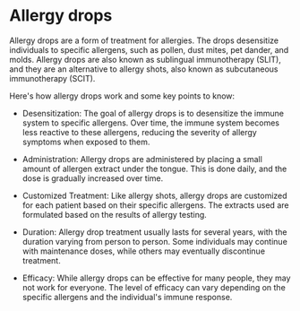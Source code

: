 # Allergy drops

Allergy drops are a form of treatment for allergies. The drops desensitize individuals to specific allergens, such as pollen, dust mites, pet dander, and molds. Allergy drops are also known as sublingual immunotherapy (SLIT), and they are an alternative to allergy shots, also known as subcutaneous immunotherapy (SCIT).

Here's how allergy drops work and some key points to know:

* Desensitization: The goal of allergy drops is to desensitize the immune system to specific allergens. Over time, the immune system becomes less reactive to these allergens, reducing the severity of allergy symptoms when exposed to them.

* Administration: Allergy drops are administered by placing a small amount of allergen extract under the tongue. This is done daily, and the dose is gradually increased over time.

* Customized Treatment: Like allergy shots, allergy drops are customized for each patient based on their specific allergens. The extracts used are formulated based on the results of allergy testing.

* Duration: Allergy drop treatment usually lasts for several years, with the duration varying from person to person. Some individuals may continue with maintenance doses, while others may eventually discontinue treatment.

* Efficacy: While allergy drops can be effective for many people, they may not work for everyone. The level of efficacy can vary depending on the specific allergens and the individual's immune response.
